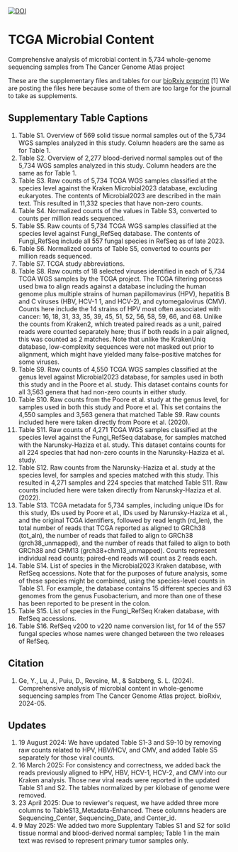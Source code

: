 [![DOI](https://zenodo.org/badge/795687066.svg)](https://doi.org/10.5281/zenodo.16543213)

# TCGA Microbial Content
Comprehensive analysis of microbial content in 5,734 whole-genome sequencing samples from The Cancer Genome Atlas project

These are the supplementary files and tables for our [bioRxiv preprint](https://www.biorxiv.org/content/10.1101/2024.05.24.595788v3.full.pdf) [1]
We are posting the files here because some of them are too large for the journal to take as supplements.

## Supplementary Table Captions
1. Table S1. Overview of 569 solid tissue normal samples out of the 5,734 WGS samples analyzed in this study. Column headers are the same as for Table 1.
2. Table S2. Overview of 2,277 blood-derived normal samples out of the 5,734 WGS samples analyzed in this study. Column headers are the same as for Table 1.
3. Table S3. Raw counts of 5,734 TCGA WGS samples classified at the species level against the Kraken Microbial2023 database, excluding eukaryotes. The contents of Microbial2023 are described in the main text. This resulted in 11,332 species that have non-zero counts.
4. Table S4. Normalized counts of the values in Table S3, converted to counts per million reads sequenced.
5. Table S5. Raw counts of 5,734 TCGA WGS samples classified at the species level against Fungi_RefSeq database. The contents of Fungi_RefSeq include all 557 fungal species in RefSeq as of late 2023.
6. Table S6. Normalized counts of Table S5, converted to counts per million reads sequenced.
7. Table S7. TCGA study abbreviations.
8. Table S8. Raw counts of 18 selected viruses identified in each of 5,734 TCGA WGS samples by the TCGA project. The TCGA filtering process used bwa to align reads against a database including the human genome plus multiple strains of human papillomavirus (HPV), hepatitis B and C viruses (HBV, HCV-1 1, and HCV-2), and cytomegalovirus (CMV). Counts here include the 14 strains of HPV most often associated with cancer: 16, 18, 31, 33, 35, 39, 45, 51, 52, 56, 58, 59, 66, and 68. Unlike the counts from Kraken2, which treated paired reads as a unit, paired reads were counted separately here; thus if both reads in a pair aligned, this was counted as 2 matches. Note that unlike the KrakenUniq database, low-complexity sequences were not masked out prior to alignment, which might have yielded many false-positive matches for some viruses.
9. Table S9. Raw counts of 4,550 TCGA WGS samples classified at the genus level against Microbial2023 database, for samples used in both this study and in the Poore et al. study. This dataset contains counts for all 3,563 genera that had non-zero counts in either study.
10. Table S10. Raw counts from the Poore et al. study at the genus level, for samples used in both this study and Poore et al. This set contains the 4,550 samples and 3,563 genera that matched Table S9. Raw counts included here were taken directly from Poore et al. (2020).
11. Table S11. Raw counts of 4,271 TCGA WGS samples classified at the species level against the Fungi_RefSeq database, for samples matched with the Narunsky-Haziza et al. study. This dataset contains counts for all 224 species that had non-zero counts in the Narunsky-Haziza et al. study.
12. Table S12. Raw counts from the Narunsky-Haziza et al. study at the species level, for samples and species matched with this study. This resulted in 4,271 samples and 224 species that matched Table S11. Raw counts included here were taken directly from Narunsky-Haziza et al. (2022).
13. Table S13. TCGA metadata for 5,734 samples, including unique IDs for this study, IDs used by Poore et al., IDs used by Narunsky-Haziza et al., and the original TCGA identifiers, followed by read length (rd_len), the total number of reads that TCGA reported as aligned to GRCh38 (tot_aln), the number of reads that failed to align to GRCh38 (grch38_unmapped), and the number of reads that failed to align to both GRCh38 and CHM13 (grch38+chm13_unmapped). Counts represent individual read counts; paired-end reads will count as 2 reads each.
14. Table S14. List of species in the Microbial2023 Kraken database, with RefSeq accessions. Note that for the purposes of future analysis, some of these species might be combined, using the species-level counts in Table S1. For example, the database contains 15 different species and 63 genomes from the genus Fusobacterium, and more than one of these has been reported to be present in the colon.
15. Table S15. List of species in the Fungi_RefSeq Kraken database, with RefSeq accessions.
16. Table S16. RefSeq v200 to v220 name conversion list, for 14 of the 557 fungal species whose names were changed between the two releases of RefSeq.

## Citation
1. Ge, Y., Lu, J., Puiu, D., Revsine, M., & Salzberg, S. L. (2024). Comprehensive analysis of microbial content in whole-genome sequencing samples from The Cancer Genome Atlas project. bioRxiv, 2024-05.

## Updates
1. 19 August 2024: We have updated Table S1-3 and S9-10 by removing raw counts related to HPV, HBV/HCV, and CMV, and added Table S5 separately for those viral counts.
2. 16 March 2025: For consistency and correctness, we added back the reads previously aligned to HPV, HBV, HCV-1, HCV-2, and CMV into our Kraken analysis. Those new viral reads were reported in the updated Table S1 and S2. The tables normalized by per kilobase of genome were removed.
3. 23 April 2025: Due to reviewer's request, we have added three more columns to TableS13_Metadata-Enhanced. These columns headers are Sequencing_Center, Sequencing_Date, and Center_id.
4. 9 May 2025: We added two more Supplentary Tables S1 and S2 for solid tissue normal and blood-derived normal samples; Table 1 in the main text was revised to represent primary tumor samples only.
